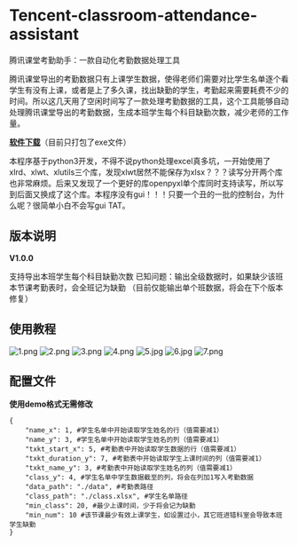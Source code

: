 # Tencent-classroom-attendance-assistant
 腾讯课堂考勤助手：一款自动化考勤数据处理工具
 
腾讯课堂导出的考勤数据只有上课学生数据，使得老师们需要对比学生名单逐个看学生有没有上课，或者是上了多久课，找出缺勤的学生，考勤起来需要耗费不少的时间。所以这几天用了空闲时间写了一款处理考勤数据的工具，这个工具能够自动处理腾讯课堂导出的考勤数据，生成本班学生每个科目缺勤次数，减少老师的工作量。

[**软件下载**][1]（目前只打包了exe文件）

本程序基于python3开发，不得不说python处理excel真多坑，一开始使用了xlrd、xlwt、xlutils三个库，发现xlwt居然不能保存为xlsx？？？读写分开两个库也非常麻烦。后来又发现了一个更好的库openpyxl单个库同时支持读写，所以写到后面又换成了这个库。本程序没有gui！！！只要一个丑的一批的控制台，为什么呢？很简单小白不会写gui TAT。

版本说明
----
**V1.0.0**

支持导出本班学生每个科目缺勤次数
已知问题：输出全级数据时，如果缺少该班本节课考勤表时，会全班记为缺勤
（目前仅能输出单个班数据，将会在下个版本修复）

使用教程
----
![1.png][2]
![2.png][3]
![3.png][4]
![4.png][5]
![5.jpg][6]
![6.jpg][7]
![7.png][8]

配置文件
----
**使用demo格式无需修改**

    {
        "name_x": 1, #学生名单中开始读取学生姓名的行（值需要减1）
        "name_y": 3, #学生名单中开始读取学生姓名的列（值需要减1）
        "txkt_start_x": 5, #考勤表中开始读取学生数据的行（值需要减1）
        "txkt_duration_y": 7, #考勤表中开始读取学生上课时间的列（值需要减1）
        "txkt_name_y": 3, #考勤表中开始读取学生姓名的列（值需要减1）
        "class_y": 4, #学生名单中学生数据截至的列，将会在列加1写入考勤数据
        "data_path": "./data", #考勤表路径
        "class_path": "./class.xlsx", #学生名单路径
        "min_class": 20, #最少上课时间，少于将会记为缺勤
        "min_num": 10 #该节课最少有效上课学生，如设置过小，其它班进错科室会导致本班学生缺勤
    }

  [1]: https://github.com/Xiaobin2333/Tencent-classroom-attendance-assistant/releases
  [2]: https://search.pstatic.net/common?type=origin&src=https://www.mrchung.cn/usr/uploads/2020/04/168203530.png
  [3]: https://search.pstatic.net/common?type=origin&src=https://www.mrchung.cn/usr/uploads/2020/04/2897639418.png
  [4]: https://search.pstatic.net/common?type=origin&src=https://www.mrchung.cn/usr/uploads/2020/04/2006752868.png
  [5]: https://search.pstatic.net/common?type=origin&src=https://www.mrchung.cn/usr/uploads/2020/04/4291132881.png
  [6]: https://search.pstatic.net/common?type=origin&src=https://www.mrchung.cn/usr/uploads/2020/04/126812428.jpg
  [7]: https://search.pstatic.net/common?type=origin&src=https://www.mrchung.cn/usr/uploads/2020/04/2036134815.jpg
  [8]: https://search.pstatic.net/common?type=origin&src=https://www.mrchung.cn/usr/uploads/2020/04/745169198.png
